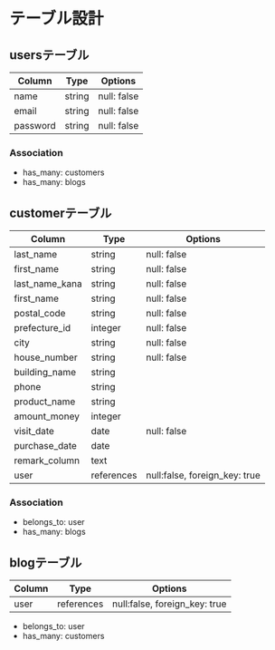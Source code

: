 # テーブル設計

## usersテーブル

| Column    | Type         | Options             |
| --------- | ------------ | ------------------- |
| name      | string       | null: false         |
| email     | string       | null: false         |
| password  | string       | null: false         |

### Association
- has_many: customers
- has_many: blogs

## customerテーブル

| Column        | Type         | Options                        |
| ------------- | ------------ | ------------------------------ |
| last_name     | string       | null: false                    |
| first_name    | string       | null: false                    |
| last_name_kana| string       | null: false                    |
| first_name    | string       | null: false                    |
| postal_code   | string       | null: false                    |
| prefecture_id | integer      | null: false                    |
| city          | string       | null: false                    |
| house_number  | string       | null: false                    |
| building_name | string       |                                |
| phone         | string       |                                |
| product_name  | string       |                                |
| amount_money  | integer      |                                |
| visit_date    | date         | null: false                    |
| purchase_date | date         |                                |
| remark_column | text         |                                |
| user          | references   | null:false, foreign_key: true  |

### Association

- belongs_to: user
- has_many: blogs

## blogテーブル

| Column        | Type         | Options                        |
| ------------- | ------------ | ------------------------------ |
| user          | references   | null:false, foreign_key: true  |

- belongs_to: user
- has_many: customers




